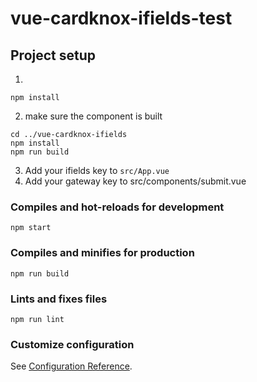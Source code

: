 # vue-cardknox-ifields-test

## Project setup
1. 
```
npm install
```

2. make sure the component is built
```
cd ../vue-cardknox-ifields
npm install
npm run build
```

3. Add your ifields key to `src/App.vue`
4. Add your gateway key to src/components/submit.vue
### Compiles and hot-reloads for development
```
npm start
```

### Compiles and minifies for production
```
npm run build
```

### Lints and fixes files
```
npm run lint
```

### Customize configuration
See [Configuration Reference](https://cli.vuejs.org/config/).
